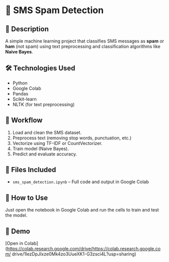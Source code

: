 
# 📩 SMS Spam Detection

## 📌 Description
A simple machine learning project that classifies SMS messages as **spam** or **ham** (not spam) using text preprocessing and classification algorithms like **Naive Bayes**.

## 🛠️ Technologies Used
- Python
- Google Colab
- Pandas
- Scikit-learn
- NLTK (for text preprocessing)

## 🧠 Workflow
1. Load and clean the SMS dataset.
2. Preprocess text (removing stop words, punctuation, etc.)
3. Vectorize using TF-IDF or CountVectorizer.
4. Train model (Naive Bayes).
5. Predict and evaluate accuracy.

## 📂 Files Included
- `sms_spam_detection.ipynb` – Full code and output in Google Colab

## 🚀 How to Use
Just open the notebook in Google Colab and run the cells to train and test the model.

## 🔗 Demo
[Open in Colab](https://colab.research.google.com/drive/https://colab.research.google.com/
drive/1lezDpJIxze0Mk4zo3UueXK1-G3zsci4L?usp=sharing)

